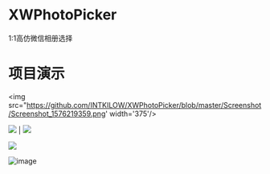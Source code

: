 # XWPhotoPicker
1:1高仿微信相册选择

# 项目演示





<img src="https://github.com/INTKILOW/XWPhotoPicker/blob/master/Screenshot/Screenshot_1576219359.png' width='375'/>


![](https://github.com/INTKILOW/XWPhotoPicker/blob/master/Screenshot/Screenshot_1576219359.png) | ![](https://github.com/INTKILOW/XWPhotoPicker/blob/master/Screenshot/Screenshot_1576219365.png) 





![](https://github.com/INTKILOW/XWPhotoPicker/blob/master/Screenshot/Screenshot_1576219374.png)



![image](https://github.com/INTKILOW/XWPhotoPicker/blob/master/Screenshot/Screenshot_1576219382.png)
